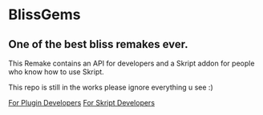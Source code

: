 # BlissGems
## One of the best bliss remakes ever.

This Remake contains an API for developers and a Skript addon for people who know how to use Skript.

This repo is still in the works please ignore everything u see :)

[For Plugin Developers](Wiki/PluginDev/Start.md) [For Skript Developers](Wiki/SkirptDev/Start.md) 

